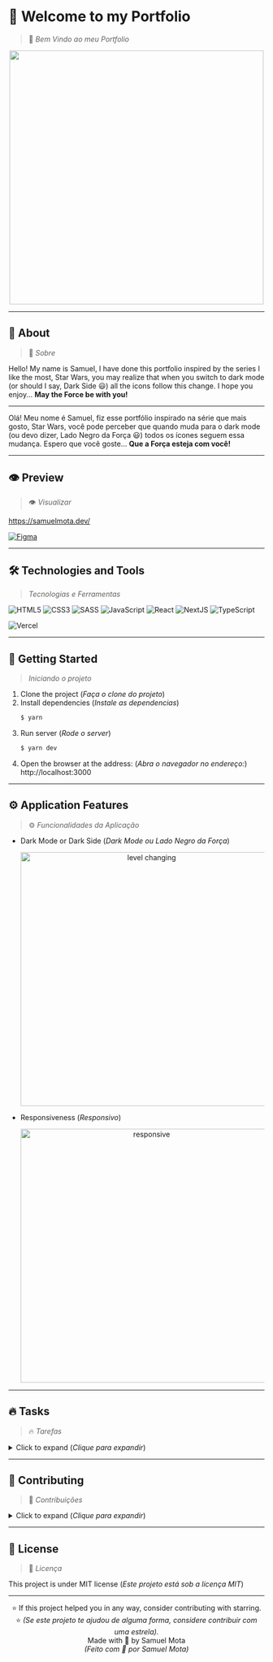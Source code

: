 <!-- SHIELDS EXAMPLE [![License: mit](https://img.shields.io/badge/License-mit-yellow.svg)](https://github.com/samuel-mota/PROJECT-NAME/blob/main/LICENSE) -->

# 👋 Welcome to my Portfolio
> 👋 *Bem Vindo ao meu Portfolio*


<p align="center">
  <img src="https://i.ibb.co/L9fGv3k/Samuel-Mota-DEV-1.gif" width="500px" />  
<!-- ![Preview](https://i.ibb.co/mywwmZf/Inicio-move-it.gif) -->
</p>
<hr>

## 🚀 About
> 🚀 *Sobre*

Hello! My name is Samuel, I have done this portfolio inspired by the series I like the most, Star Wars, you may realize that when you switch to dark mode (or should I say, Dark Side 😃) all the icons follow this change. I hope you enjoy... **May the Force be with you!**

---

Olá! Meu nome é Samuel, fiz esse portfólio inspirado na série que mais gosto, Star Wars, você pode perceber que quando muda para o dark mode (ou devo dizer, Lado Negro da Força 😃) todos os ícones seguem essa mudança. Espero que você goste... **Que a Força esteja com você!**

<hr>

## 👁️ Preview
> 👁️ *Visualizar*

https://samuelmota.dev/

[![Figma](https://img.shields.io/badge/-Figma-F24E1E?style=flat&logo=Figma&logoColor=fff)](https://www.figma.com/file/Po4uz7EMeUmUa0v7Kp4emy/Portfolio?node-id=0%3A1)

<hr>

## 🛠️ Technologies and Tools
> *Tecnologias e Ferramentas*

![HTML5](https://img.shields.io/badge/-HTML5-E34F26?style=flat&logo=html5&logoColor=fff)
![CSS3](https://img.shields.io/badge/-CSS3-1572B6?style=flat&logo=css3&logoColor=fff)
![SASS](https://img.shields.io/badge/-Sass-CC6699?style=flat&logo=sass&logoColor=fff)
![JavaScript](https://img.shields.io/badge/-JavaScript-F7DF1E?style=flat&logo=javascript&logoColor=000)
![React](https://img.shields.io/badge/-React-61DAFB?style=flat&logo=react&logoColor=000)
![NextJS](https://img.shields.io/badge/-NextJS-000000?style=flat&logo=next-dot-js&logoColor=fff)
![TypeScript](https://img.shields.io/badge/-Typescript-3178C6?style=flat&logo=typescript&logoColor=fff)

![Vercel](https://img.shields.io/badge/-Vercel-000000?style=flat&logo=vercel&logoColor=fff)


<hr>

## 🏁 Getting Started
> *Iniciando o projeto*

1. Clone the project (*Faça o clone do projeto*)
2. Install dependencies (*Instale as dependencias*)
	```bash
	$ yarn
	```
3. Run server (*Rode o server*)
	```bash
	$ yarn dev
	```
4. Open the browser at the address: (*Abra o navegador no endereço:*)
http://localhost:3000

<hr>

## ⚙️ Application Features
> ⚙️ *Funcionalidades da Aplicação*

- Dark Mode or Dark Side (*Dark Mode ou Lado Negro da Força*) 
	<p align="center"><img src="https://i.ibb.co/9w6RVMh/Samuel-Mota-DEV-darkmode.gif" alt="level changing" width="500px" /></p>
- Responsiveness (*Responsivo*) 
	<p align="center"><img src="https://i.ibb.co/y0fg0rX/Samuel-Mota-DEV-responsive.gif" alt="responsive" width="500px" /></p>

<hr>

## 🔥 Tasks
> 🔥 *Tarefas*
<details>
<summary>Click to expand (<em>Clique para expandir</em>)</summary>

- [ ] interactive/static pages of my larnings (CSS, SCSS, JS, REACT)
- [ ] pages of useful links (courses, resources, etc)
- [ ] Add more information in the Skills and Tools icons
- [ ] Add tooltips
- [ ] Add 404 and errors pages

https://www.netlify.com/blog/2020/12/08/making-a-custom-404-page-in-next.js/

CHECK THE LANGUAGE DETECTOR AND IF NEXT HAS A BUILT-IN
ALSO SAVE ON LOCALSTORAGE

https://lokalise.com/blog/how-to-internationalize-react-application-using-i18next/


- [x] Localization (PT/EN)
- [x] Dark Theme 
- [x] Responsiveness

</details>
<hr>

## 🤝 Contributing
> 🤝 *Contribuições*
<details>
<summary>Click to expand (<em>Clique para expandir</em>)</summary>
Contributions, issues and feature requests are welcome! Follow these steps: (*Contribuições, problemas e solicitações de funcionalidades são bem-vindas! Siga os passos:*)

1. **Fork** this project (***Fork** este projeto*)
2. On your code editor terminal: (*No terminal do seu editor de código*)
	1. Create a branch with your feature: (*Crie uma branch para a nova funcionalidade:*)
	```bash
	$ git checkout -b feature
	```
	2. Commit your changes: (*Commit suas alterações:*)
	```bash
	$ git commit -am "add new feature"
	```
	3. Push your branch: (*Push sua branch:*)
	```bash
	$ git push origin my-feature
	```
3. Create a new **Pull Request** (*Crie uma nova **Pull Request***)
4. After your pull request is merged, you can safely **delete your branch**. (*Após seu pull request estiver com status merged, você pode **deletar sua branch** com segurança.*)
</details>
<hr>

## 📝 License
> 📝 *Licença*

This project is under MIT license (*Este projeto está sob a licença MIT*)

---

<p align="center">
⭐ If this project helped you in any way, consider contributing with starring.<br>
⭐ <em>(Se este projeto te ajudou de alguma forma, considere contribuir com uma estrela).</em><br>
Made with 💛 by Samuel Mota<br>
<em>(Feito com 💛 por Samuel Mota)
</p>
